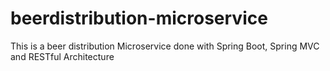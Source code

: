 # beerdistribution-microservice
This is a beer distribution Microservice done with Spring Boot, Spring MVC and RESTful Architecture
